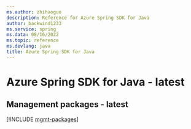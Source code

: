 ```yaml
---
ms.author: zhihaoguo
description: Reference for Azure Spring SDK for Java
author: backwind1233
ms.service: spring
ms.data: 08/16/2022
ms.topic: reference
ms.devlang: java
title: Azure Spring SDK for Java
---
```

# Azure Spring SDK for Java - latest

## Management packages - latest
[!INCLUDE [mgmt-packages](spring-mgmt-index.md)]